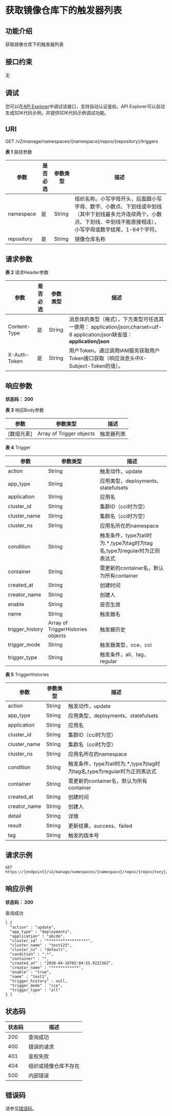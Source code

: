 # 获取镜像仓库下的触发器列表<a name="swr_02_0016"></a>

## 功能介绍

获取镜像仓库下的触发器列表

## 接口约束

无

## 调试<a name="atuogenerate_1"></a>

您可以在[API Explorer](https://apiexplorer.developer.huaweicloud.com/apiexplorer/doc?product=SWR&api=ListTriggersDetails)中调试该接口，支持自动认证鉴权。API Explorer可以自动生成SDK代码示例，并提供SDK代码示例调试功能。

## URI

GET /v2/manage/namespaces/\{namespace\}/repos/\{repository\}/triggers

**表 1**  路径参数

|参数|是否必选|参数类型|描述|
|--|--|--|--|
|namespace|是|String|组织名称。小写字母开头，后面跟小写字母、数字、小数点、下划线或中划线（其中下划线最多允许连续两个，小数点、下划线、中划线不能直接相连），小写字母或数字结尾，1-64个字符。|
|repository|是|String|镜像仓库名称|


## 请求参数

**表 2**  请求Header参数

|参数|是否必选|参数类型|描述|
|--|--|--|--|
|Content-Type|是|String|消息体的类型（格式），下方类型可任选其一使用： application/json;charset=utf-8 application/json缺省值：**application/json**|
|X-Auth-Token|是|String|用户Token。通过调用IAM服务获取用户Token接口获取（响应消息头中X-Subject-Token的值）。|


## 响应参数

**状态码： 200**

**表 3**  响应Body参数

|参数|参数类型|描述|
|--|--|--|
|[数组元素]|Array of Trigger objects|触发器列表|


**表 4**  Trigger

|参数|参数类型|描述|
|--|--|--|
|action|String|触发动作，update|
|app_type|String|应用类型，deployments、statefulsets|
|application|String|应用名|
|cluster_id|String|集群ID（cci时为空）|
|cluster_name|String|集群名（cci时为空）|
|cluster_ns|String|应用名所在的namespace|
|condition|String|触发条件，type为all时为.*,type为tag时为tag名,type为regular时为正则表达式|
|container|String|需更新的container名，默认为所有container|
|created_at|String|创建时间|
|creator_name|String|创建人|
|enable|String|是否生效|
|name|String|触发器名|
|trigger_history|Array of TriggerHistories objects|触发器历史|
|trigger_mode|String|触发器类型，cce、cci|
|trigger_type|String|触发条件，all、tag、regular|


**表 5**  TriggerHistories

|参数|参数类型|描述|
|--|--|--|
|action|String|触发动作，update|
|app_type|String|应用类型，deployments、statefulsets|
|application|String|应用名|
|cluster_id|String|集群ID（cci时为空）|
|cluster_name|String|集群名（cci时为空）|
|cluster_ns|String|应用名所在的namespace|
|condition|String|触发条件，type为all时为.*,type为tag时为tag名,type为regular时为正则表达式|
|container|String|需更新的container名，默认为所有container|
|created_at|String|创建时间|
|creator_name|String|创建人|
|detail|String|详情|
|result|String|更新结果，success、failed|
|tag|String|触发的版本号|


## 请求示例

```
GET https://{endpoint}/v2/manage/namespaces/{namespace}/repos/{repository}/triggers
```

## 响应示例

**状态码： 200**

查询成功

```
[ {
  "action" : "update",
  "app_type" : "deployments",
  "application" : "abcde",
  "cluster_id" : "******************",
  "cluster_name" : "test123",
  "cluster_ns" : "default",
  "condition" : ".*",
  "container" : "",
  "created_at" : "2020-04-16T02:04:55.922236Z",
  "creator_name" : "************",
  "enable" : "true",
  "name" : "test1",
  "trigger_history" : null,
  "trigger_mode" : "cce",
  "trigger_type" : "all"
} ]
```

## 状态码

|状态码|描述|
|--|--|
|200|查询成功|
|400|错误的请求|
|401|鉴权失败|
|404|组织或镜像仓库不存在|
|500|内部错误|


## 错误码

请参见[错误码](错误码.md)。

